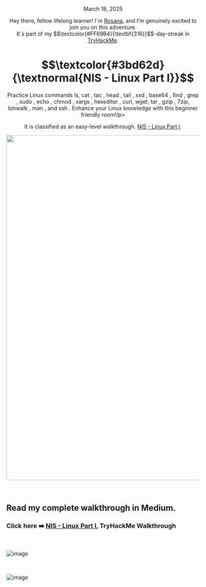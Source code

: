 
<p align="center">March 18, 2025</p>
<p align="center">Hey there, fellow lifelong learner! I´m <a href="https://www.linkedin.com/in/rosanafssantos/">Rosana</a>, and I’m genuinely excited to join you on this adventure.<br>
It´s part of my $$\textcolor{#FF69B4}{\textbf{316}}$$-day-streak in  <a href="https://tryhackme.com">TryHackMe</a>.</p>

<h1 align="center">
  $$\textcolor{#3bd62d}{\textnormal{NIS - Linux Part I}}$$
</h1>
<p align="center">Practice Linux commands ls, cat , tac , head , tail , xxd , base64 , find , grep , sudo , echo , chmod , xargs , hexeditor , curl, wget, tar , gzip , 7zip, binwalk , man , and ssh . Enhance your Linux knowledge with this beginner friendly room!/p>
<p align="center">It is classified as an easy-level walkthrough. <a href="https://tryhackme.com/room/nislinuxone">NIS - Linux Part I</a>.</p>
                                                              
<p align="center">
  <img width="900px" src="https://github.com/user-attachments/assets/a71bdffe-bc71-4df0-8a60-43923b89bbfa">
</p>

<br>

<h2>Read my complete walkthrough in Medium.</h2>

<h3 align="left"> Click here ➡️  <a href="https://medium.com/@RosanaFS/linux-essentials-nis-linux-part-i-tryhackme-walkthrough-b9a90d06756f">NIS - Linux Part I</a>, TryHackMe Walkthrough</h3>


<br>




![image](https://github.com/user-attachments/assets/02bbcc03-3844-4fed-90d3-ae03ebcc73d2)

<br>

![image](https://github.com/user-attachments/assets/8a4a2a18-7e05-41a4-af29-c947882d3652)

<br>



